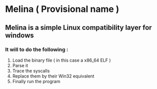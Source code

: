 # Melina ( Provisional name )

## Melina is a simple Linux compatibility layer for windows

### It will to do the following :

 1. Load the binary file ( in this case a x86_64 ELF )
 2. Parse it
 3. Trace the syscalls
 4. Replace them by their Win32 equivalent
 5. Finally run the program


